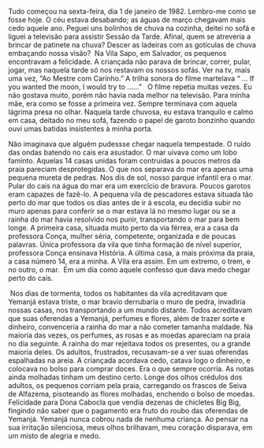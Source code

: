 
Tudo começou na sexta-feira, dia 1 de janeiro de 1982. Lembro-me como se fosse hoje. O céu estava desabando; as águas de março chegavam mais cedo aquele ano. Peguei uns bolinhos de chuva na cozinha, deitei no sofá e liguei a televisão para assistir Sessão da Tarde. Afinal, quem se atreveria a brincar de patinete na chuva? Descer as ladeiras com as gotículas de chuva embaçando nossa visão?  Na Vila Sapo, em Salvador, os pequenos encontravam a felicidade. A criançada não parava de brincar, correr, pular, jogar, mas naquela tarde só nos restavam os nossos sofás. Ver na tv, mais uma vez, “Ao Mestre com Carinho.” A trilha sonora do filme martelava “ … If you wanted the moon, I would try to ......”   O filme repetia muitas vezes. Eu não gostava muito, porém não havia nada melhor na televisão. Para minha mãe, era como se fosse a primeira vez. Sempre terminava com aquela lágrima presa no olhar. Naquela tarde chuvosa, eu estava tranquilo e calmo em casa, deitado no meu sofá, fazendo o papel de garoto bonzinho quando ouvi umas batidas insistentes à minha porta. 


Não imaginava que alguém pudessse chegar naquela tempestade. O ruído das ondas batendo no cais era asustador. O mar uivava como um lobo faminto. Aquelas 14 casas unidas foram contruidas a poucos metros da praia pareciam desprotegidas. O que nos separava do mar era apenas uma pequena mureta de pedras. Nos dis de sol, nosso parque infantil era o mar. Pular do cais na água do mar era um exercício de bravura. Poucos garotos eram capazes de fazê-lo. A pequena vila de pescadores estava situada tão perto do mar que todos os dias antes de ir à escola, eu decidia subir no muro apenas para conferir se o mar estava lá no mesmo lugar ou se a rainha do mar havia resolvido nos punir, transportando o mar para bem longe. A primeira casa, situada muito perto da via férrea, era a casa da professora Conça, mulher séria, competente, organizada e de poucas palavras. Única professora da vila que tinha formação de nível superior, professora Conça ensinava História. A última casa, a mais próxima da praia, a casa número 14, era a minha. A Vila era assim. Em um extremo, o trem, e no outro, o mar.  Em um dia como aquele confesso que dava medo chegar perto do cais. 

 Nos dias de tormenta, todos os habitantes da vila acreditavam que Yemanjá estava triste, o mar bravio derrubaria o muro de pedra, invadiria nossas casas, nos transportando a um mundo distante. Todos acreditavam que suas oferendas a Yemanjá, perfumes e flores, além de trazer sorte e dinheiro, convenceria a rainha do mar a não cometer tamanha maldade. Na maioria das vezes, os perfumes, as rosas e as moedas apareciam na praia no dia seguinte. A rainha do mar rejeitava todos os presentes, ou a grande maioria deles. Os adultos, frustrados, recusavam-se a ver suas oferendas espalhadas na areia. A criançada acordava cedo, catava logo o dinheiro, e colocava no bolso para comprar doces. Era o que sempre ocorria. As notas ainda molhadas tinham um destino certo. Longe dos olhos crédulos dos adultos, os pequenos corriam pela praia, carregando os frascos de Seiva de Alfazema, pisoteando as flores molhadas, enchendo o bolso de moedas. Felicidade para Dona Cabocla que vendia dezenas de chicletes Big Big, fingindo não saber que o pagamento era fruto do roubo das oferendas de Yemanjá. Yemanjá nunca cobrou nada de nenhuma criança. Ao pensar na sua irritação silenciosa, meus olhos brilhavam, meu coração disparava, em um misto de alegria e medo. 
